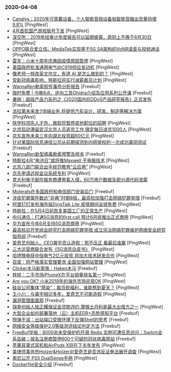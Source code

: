### 2020-04-08

* [Canalys：2020年可穿戴设备、个人智能音频设备和智能音箱出货量将增9.8%](https://www.pingwest.com/w/208174) [PingWest]
* [4月首批国产游戏版号下发](https://www.pingwest.com/w/208173) [PingWest]
* [深交所：2019年经审计年度报告可以延期披露，原则上不晚于6月30日](https://www.pingwest.com/w/208172) [PingWest]
* [OPPO联合爱立信、MediaTek实现基于5G SA架构的VoNR语音与视频通话](https://www.pingwest.com/w/208171) [PingWest]
* [雷军：小米十周年庆典因疫情原因暂停](https://www.pingwest.com/w/208169) [PingWest]
* [美国政府批准通用电气向C919供应发动机](https://www.pingwest.com/w/208168) [PingWest]
* [像老师一样改英文作文，有道 AI 是怎么做到的？](https://www.pingwest.com/a/208062) [PingWest]
* [受新冠病毒影响，特斯拉将实行减薪裁员计划](https://www.pingwest.com/w/208167) [PingWest]
* [WannaRen勒索软件事件分析报告](https://www.freebuf.com/articles/system/232797.html) [Freebuf]
* [限时免费 | 今晚8点，逆向工具Ghidra介绍及应用系列公开课](https://www.freebuf.com/open/232897.html) [Freebuf]
* [重磅｜超级产品力系列之《2020国内抗DDoS产品研究报告》正式发布](https://www.freebuf.com/articles/paper/230721.html) [Freebuf]
* [法拉第未来发力B端业务 将提供汽车设计、研发、制造等解决方案](https://www.pingwest.com/w/208163) [PingWest]
* [除学科领先人才外，微软将暂停其他职位的招聘](https://www.pingwest.com/w/208164) [PingWest]
* [北京启动滞留武汉北京人员返京工作 限定每日进京1000人](https://www.pingwest.com/w/208165) [PingWest]
* [京东宣布未来三年向湖北投资超60亿元](https://www.pingwest.com/w/208162) [PingWest]
* [针对某国际信息通信公司从前期探测到内网提权的一次成功漏洞测试](https://www.freebuf.com/vuls/230441.html) [Freebuf]
* [WannaRen新型病毒勒索预警及样本](https://www.freebuf.com/news/232786.html) [Freebuf]
* [特斯拉4月“电池日”或将推Maxwell 干电极技术](https://www.pingwest.com/w/208160) [PingWest]
* [北京八部门联合出手规范教育“云应用”](https://www.pingwest.com/w/208159) [PingWest]
* [京东申请远程会议系统专利](https://www.pingwest.com/w/208158) [PingWest]
* [意大利电子邮件服务商遭黑客入侵，60万用户数据及部分源代码泄露](https://www.freebuf.com/news/232822.html) [Freebuf]
* [Molerats在多国政府和电信部门安装后门](https://www.freebuf.com/articles/network/230021.html) [Freebuf]
* [涉疫犯罪案件数达“非典”时期8倍，最高检加强打击网络犯罪举措](https://www.freebuf.com/news/232825.html) [Freebuf]
* [阿里钉钉发布海外版DingTalk Lite  疫情期间全球免费](https://www.pingwest.com/w/208156) [PingWest]
* [特斯拉：在5月4日前恢复美国工厂的正常生产](https://www.pingwest.com/w/208154) [PingWest]
* [中兴通讯：打通5G消息的first call 预计6月底推出正式商用](https://www.pingwest.com/w/208153) [PingWest]
* [华为宣布今年6月支持5G消息商用](https://www.pingwest.com/w/208152) [PingWest]
* [最高检召开党组会研究打击网络犯罪举措 成立惩治网络犯罪维护网络安全研究指导组](https://www.freebuf.com/news/232809.html) [Freebuf]
* [爱奇艺创始人、CEO龚宇否认造假：邪不压正 看最后谁赢](https://www.pingwest.com/w/208151) [PingWest]
* [三大运营商联合发布《5G消息白皮书》](https://www.pingwest.com/w/208148) [PingWest]
* [哈啰换电获中恒电气2亿元投资 将加大技术研发合作](https://www.pingwest.com/w/208147) [PingWest]
* [百度：将严格落实管理要求 全面加强网站管理](https://www.pingwest.com/w/208146) [PingWest]
* [Clicker木马新家族：Haken木马](https://www.freebuf.com/articles/terminal/230524.html) [Freebuf]
* [转转：二手市场iPhoneX在平台销量排名第一](https://www.pingwest.com/w/208145) [PingWest]
* [Are you OK? 小米2019年的海外市场非常OK](https://www.pingwest.com/a/207798) [PingWest]
* [硅谷公司集体“感染”：裁员砍福利，谁能熬到夏天？](https://www.pingwest.com/a/208142) [PingWest]
* [王小川：与龚宇相识多年，爱奇艺不可能造假](https://www.pingwest.com/w/208144) [PingWest]
* [漏洞管理面面观](https://www.freebuf.com/vuls/232791.html) [Freebuf]
* [瑞幸创始人陆正耀保证金贷款违约 摩根士丹利是最大出借方之一](https://www.pingwest.com/w/208143) [PingWest]
* [大型企业如何部署落地（云）主机EDR+态势感知平台](https://www.freebuf.com/articles/es/230196.html) [Freebuf]
* [照弹不误：出站端口受限环境下反弹Shell的思考](https://www.freebuf.com/vuls/232544.html) [Freebuf]
* [网络安全等级保护2.0等级测评结论判定方法](https://www.freebuf.com/articles/neopoints/230868.html) [Freebuf]
* [FreeBuf早报｜8000余未受保护的开源 Redis 实例可遭任意访问；Switch全系告破；域名注册商暂停600个可疑的冠状病毒网站](https://www.freebuf.com/news/232781.html) [Freebuf]
* [苹果耳罩式耳机和AirPods X将在下半年发布](https://www.pingwest.com/w/208140) [PingWest]
* [美律师事务所Holzer&Holzer对爱奇艺是否违反证券法展开调查](https://www.pingwest.com/w/208138) [PingWest]
* [索尼公开 PS5 DualSense手柄](https://www.pingwest.com/w/208137) [PingWest]
* [Dockerfile安全介绍](https://www.freebuf.com/articles/es/230852.html) [Freebuf]
